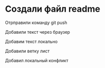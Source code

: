 ﻿# Создали файл readme

Отрправили команду git push

Добавили текст через браузер

Добавим текст локально

Добавили ветку лист

Добавил локальный конфликт
